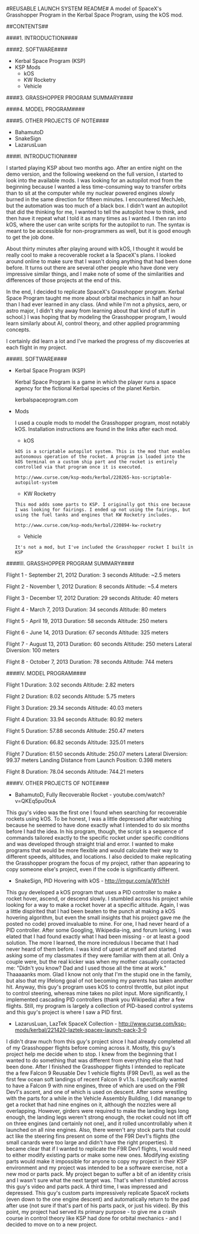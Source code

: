 #REUSABLE LAUNCH SYSTEM README#
A model of SpaceX's Grasshopper Program in the Kerbal Space Program, using the kOS mod.

##CONTENTS##

####1. INTRODUCTION####

####2. SOFTWARE####
  *	Kerbal Space Program (KSP)
  *	KSP Mods
    -	kOS
    -	KW Rocketry
    -	Vehicle

####3. GRASSHOPPER PROGRAM SUMMARY####

####4. MODEL PROGRAM####

####5. OTHER PROJECTS OF NOTE####
  *	BahamutoD
  *	SnakeSign
  *	LazarusLuan




####I. INTRODUCTION####

I started playing KSP about two months ago. After an entire night on the demo version, and the following weekend on the full version, I started to look into the available mods. I was looking for an autopilot mod from the beginning because I wanted a less time-consuming way to transfer orbits than to sit at the computer while my nuclear powered engines slowly burned in the same direction for fifteen minutes. I encountered MechJeb, but the automation was too much of a black box. I didn't want an autopilot that did the thinking for me, I wanted to tell the autopilot how to think, and then have it repeat what I told it as many times as I wanted. I then ran into kOS, where the user can write scripts for the autopilot to run. The syntax is meant to be accessible for non-programmers as well, but it is good enough to get the job done.

About thirty minutes after playing around with kOS, I thought it would be really cool to make a recoverable rocket a la SpaceX's plans. I looked around online to make sure that I wasn't doing anything that had been done before. It turns out there are several other people who have done very impressive similar things, and I make note of some of the similarities and differences of those projects at the end of this.

In the end, I decided to replicate SpaceX's Grasshopper program. Kerbal Space Program taught me more about orbital mechanics in half an hour than I had ever learned in any class. (And while I'm not a physics, aero, or astro major, I didn't shy away from learning about that kind of stuff in school.) I was hoping that by modeling the Grasshopper program, I would learn similarly about AI, control theory, and other applied programming concepts.

I certainly did learn a lot and I've marked the progress of my discoveries at each flight in my project.


####II. SOFTWARE####

* Kerbal Space Program (KSP)

	Kerbal Space Program is a game in which the player runs a space agency for the fictional Kerbal species of the planet Kerbin.

	kerbalspaceprogram.com

* Mods
	
	I used a couple mods to model the Grasshopper program, most notably kOS. Installation instructions are found in the links after each mod.

	-	kOS

      kOS is a scriptable autopilot system. This is the mod that enables autonomous operation of the rocket. A program is loaded into the kOS terminal on a custom ship part and the rocket is entirely controlled via that program once it is executed.

      http://www.curse.com/ksp-mods/kerbal/220265-kos-scriptable-autopilot-system

	-	KW Rocketry

      This mod adds some parts to KSP. I originally got this one because I was looking for fairings. I ended up not using the fairings, but using the fuel tanks and engines that KW Rocketry includes.

      http://www.curse.com/ksp-mods/kerbal/220894-kw-rocketry


	-	Vehicle

      It's not a mod, but I've included the Grasshopper rocket I built in KSP


####III. GRASSHOPPER PROGRAM SUMMARY####

  Flight 1 - September 21, 2012
  Duration: 3 seconds
  Altitude: ~2.5 meters

  Flight 2 - November 1, 2012
  Duration: 8 seconds
  Altitude: ~5.4 meters

  Flight 3 - December 17, 2012
  Duration: 29 seconds
  Altitude: 40 meters

  Flight 4 - March 7, 2013
  Duration: 34 seconds
  Altitude: 80 meters

  Flight 5 - April 19, 2013
  Duration: 58 seconds
  Altitude: 250 meters

  Flight 6 - June 14, 2013
  Duration: 67 seconds
  Altitude: 325 meters

  Flight 7 - August 13, 2013
  Duration: 60 seconds
  Altitude: 250 meters
  Lateral Diversion: 100 meters

  Flight 8 - October 7, 2013
  Duration: 78 seconds
  Altitude: 744 meters


####IV. MODEL PROGRAM####

  Flight 1
  Duration: 3.02 seconds
  Altitude: 2.82 meters

  Flight 2
  Duration: 8.02 seconds
  Altitude: 5.75 meters

  Flight 3
  Duration: 29.34 seconds
  Altitude: 40.03 meters

  Flight 4
  Duration: 33.94 seconds
  Altitude: 80.92 meters

  Flight 5
  Duration: 57.88 seconds
  Altitude: 250.47 meters

  Flight 6
  Duration: 66.82 seconds
  Altitude: 325.01 meters

  Flight 7
  Duration: 61.50 seconds
  Altitude: 250.07 meters
  Lateral Diversion: 99.37 meters
  Landing Distance from Launch Position: 0.398 meters

  Flight 8
  Duration: 78.04 seconds
  Altitude: 744.21 meters

####V. OTHER PROJECTS OF NOTE####

*	BahamutoD, Fully Recoverable Rocket - youtube.com/watch?v=QKEq5pu0txA

This guy's video was the first one I found when searching for recoverable rockets using kOS. To be honest, I was a little depressed after watching because he seemed to have done exactly what I intended to do six months before I had the idea. In his program, though, the script is a sequence of commands tailored exactly to the specific rocket under specific conditions and was developed through straight trial and error. I wanted to make programs that would be more flexible and would calculate their way to different speeds, altitudes, and locations. I also decided to make replicating the Grasshopper program the focus of my project, rather than appearing to copy someone else's project, even if the code is significantly different.

*	SnakeSign, PID Hovering with kOS - http://imgur.com/a/W1chH

This guy developed a kOS program that uses a PID controller to make a rocket hover, ascend, or descend slowly. I stumbled across his project while looking for a way to make a rocket hover at a specific altitude. Again, I was a little dispirited that I had been beaten to the punch at making a kOS hovering algorithm, but even the small insights that his project gave me (he posted no code) proved invaluable to mine. For one, I had never heard of a PID controller. After some Googling, Wikipedia-ing, and forum lurking, I was elated that I had found exactly what I had been missing - or at least a good solution. The more I learned, the more incredulous I became that I had never heard of them before. I was kind of upset at myself and started asking some of my classmates if they were familiar with them at all. Only a couple were, but the real kicker was when my mother casually contacted me: "Didn't you know? Dad and I used those all the time at work." Thaaaaanks mom. Glad I know not only that I'm the stupid one in the family, but also that my lifelong goal of not becoming my parents has taken another hit. Anyway, this guy's program uses kOS to control throttle, but pilot input to control steering, whereas mine takes no pilot input. More significantly, I implemented cascading PID controllers (thank you Wikipedia) after a few flights. Still, my program is largely a collection of PID-based control systems and this guy's project is where I saw a PID first.

*	LazarusLuan, LazTek SpaceX Collection - http://www.curse.com/ksp-mods/kerbal/221420-laztek-spacex-launch-pack-3-0

I didn't draw much from this guy's project since I had already completed all of my Grasshopper flights before coming across it. Mostly, this guy's project help me decide when to stop. I knew from the beginning that I wanted to do something that was different from everything else that had been done. After I finished the Grasshopper flights I intended to replicate the a few Falcon 9 Reusable Dev 1 vehicle flights (F9R Dev1), as well as the first few ocean soft landings of recent Falcon 9 v1.1s. I specifically wanted to have a Falcon 9 with nine engines, three of which are used on the F9R Dev1's ascent, and one of which is used on descent. After some wrestling with the parts for a while in the Vehicle Assembly Building, I did manange to get a rocket that had nine engines on it, although the nozzles were all overlapping. However, girders were required to make the landing legs long enough, the landing legs weren't strong enough, the rocket could not lift off on three engines (and certainly not one), and it rolled uncontrollably when it launched on all nine engines. Also, there weren't any stock parts that could act like the steering fins present on some of the F9R Dev1's flights (the small canards were too large and didn't have the right properties). It became clear that if I wanted to replicate the F9R Dev1 flights, I would need to either modify existing parts or make some new ones. Modifying existing parts would make it impossible for anyone to copy my project in their KSP environment and my project was intended to be a software exercise, not a new mod or parts pack. My project began to suffer a bit of an identity crisis and I wasn't sure what the next target was. That's when I stumbled across this guy's video and parts pack. A third time, I was impressed and depressed. This guy's custom parts impressively replicate SpaceX rockets (even down to the one engine descent) and automatically return to the pad after use (not sure if that's part of his parts pack, or just his video). By this point, my project had served its primary purpose - to give me a crash course in control theory like KSP had done for orbital mechanics - and I decided to move on to a new project.